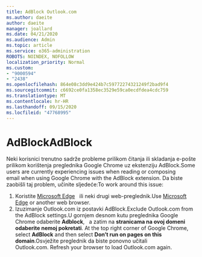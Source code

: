 ```yaml
---
title: AdBlock Outlook.com
ms.author: daeite
author: daeite
manager: joallard
ms.date: 04/21/2020
ms.audience: Admin
ms.topic: article
ms.service: o365-administration
ROBOTS: NOINDEX, NOFOLLOW
localization_priority: Normal
ms.custom:
- "9000594"
- "2438"
ms.openlocfilehash: 864e08c3dd9e424b7c59772274321249f2bad9f4
ms.sourcegitcommit: c6692ce0fa1358ec3529e59ca0ecdfdea4cdc759
ms.translationtype: MT
ms.contentlocale: hr-HR
ms.lasthandoff: 09/15/2020
ms.locfileid: "47768995"
---
```

# <a name="adblock"></a><span data-ttu-id="421a1-102">AdBlock</span><span class="sxs-lookup"><span data-stu-id="421a1-102">AdBlock</span></span>

<span data-ttu-id="421a1-103">Neki korisnici trenutno sadrže probleme prilikom čitanja ili skladanja e-pošte prilikom korištenja preglednika Google Chrome uz ekstenziju AdBlock.</span><span class="sxs-lookup"><span data-stu-id="421a1-103">Some users are currently experiencing issues when reading or composing email when using Google Chrome with the AdBlock extension.</span></span> <span data-ttu-id="421a1-104">Da biste zaobišli taj problem, učinite sljedeće:</span><span class="sxs-lookup"><span data-stu-id="421a1-104">To work around this issue:</span></span>

1. <span data-ttu-id="421a1-105">Koristite [Microsoft Edge](https://www.microsoft.com/windows/microsoft-edge)   ili neki drugi web-preglednik.</span><span class="sxs-lookup"><span data-stu-id="421a1-105">Use [Microsoft Edge](https://www.microsoft.com/windows/microsoft-edge) or another web browser.</span></span>
1. <span data-ttu-id="421a1-106">Izuzimanje Outlook.com iz postavki AdBlock.</span><span class="sxs-lookup"><span data-stu-id="421a1-106">Exclude Outlook.com from the AdBlock settings.</span></span><span data-ttu-id="421a1-107">U gornjem desnom kutu preglednika Google Chrome odaberite **Adblock**,   a zatim na **stranicama na ovoj domeni odaberite nemoj pokretati**.</span><span class="sxs-lookup"><span data-stu-id="421a1-107"> At the top right corner of Google Chrome, select **AdBlock** and then select **Don’t run on pages on this domain**.</span></span><span data-ttu-id="421a1-108">Osvježite preglednik da biste ponovno učitali Outlook.com.</span><span class="sxs-lookup"><span data-stu-id="421a1-108"> Refresh your browser to load Outlook.com again.</span></span>